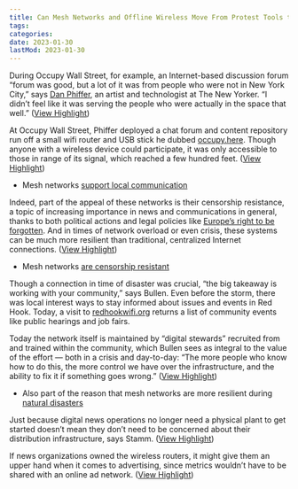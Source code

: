 ```yaml
---
title: Can Mesh Networks and Offline Wireless Move From Protest Tools to News?
tags:
categories:
date: 2023-01-30
lastMod: 2023-01-30
---
```

During Occupy Wall Street, for example, an Internet-based discussion forum “forum was good, but a lot of it was from people who were not in New York City,” says [Dan Phiffer](http://phiffer.org/), an artist and technologist at The New Yorker. “I didn’t feel like it was serving the people who were actually in the space that well.” ([View Highlight](https://read.readwise.io/read/01gmq27efys7ags7wqtdjd2pdf))

At Occupy Wall Street, Phiffer deployed a chat forum and content repository run off a small wifi router and USB stick he dubbed [occupy.here](http://occupyhere.org/). Though anyone with a wireless device could participate, it was only accessible to those in range of its signal, which reached a few hundred feet. ([View Highlight](https://read.readwise.io/read/01gmq28ky6pg37ca5t8tmbxhav))

  + Mesh networks [support local communication]()

Indeed, part of the appeal of these networks is their censorship resistance, a topic of increasing importance in news and communications in general, thanks to both political actions and legal policies like [Europe’s right to be forgotten](http://www.smh.com.au/technology/technology-news/right-to-be-forgotten-bbc-the-guardian-daily-mail-push-back-on-google-20140703-zsu9a.html). And in times of network overload or even crisis, these systems can be much more resilient than traditional, centralized Internet connections. ([View Highlight](https://read.readwise.io/read/01gmq296ypz7296ryrm2ahqxn6))

  + Mesh networks [are censorship resistant]()

Though a connection in time of disaster was crucial, “the big takeaway is working with your community,” says Bullen. Even before the storm, there was local interest ways to stay informed about issues and events in Red Hook. Today, a visit to [redhookwifi.org](http://redhookwifi.org/#/) returns a list of community events like public hearings and job fairs.

Today the network itself is maintained by “digital stewards” recruited from and trained within the community, which Bullen sees as integral to the value of the effort — both in a crisis and day-to-day: “The more people who know how to do this, the more control we have over the infrastructure, and the ability to fix it if something goes wrong.” ([View Highlight](https://read.readwise.io/read/01gmq2ad51zkpd3kjvq58212xp))

  + Also part of the reason that mesh networks are more resilient during [natural disasters]()

Just because digital news operations no longer need a physical plant to get started doesn’t mean they don’t need to be concerned about their distribution infrastructure, says Stamm. ([View Highlight](https://read.readwise.io/read/01gmq2bz0t4bmy1fd10td2wzws))

If news organizations owned the wireless routers, it might give them an upper hand when it comes to advertising, since metrics wouldn’t have to be shared with an online ad network. ([View Highlight](https://read.readwise.io/read/01gmq2jzgrcb8mksnd3pq41mg8))
